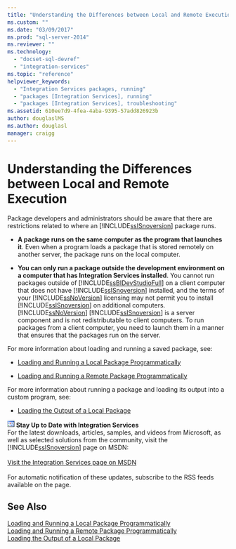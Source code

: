 ```yaml
---
title: "Understanding the Differences between Local and Remote Execution | Microsoft Docs"
ms.custom: ""
ms.date: "03/09/2017"
ms.prod: "sql-server-2014"
ms.reviewer: ""
ms.technology: 
  - "docset-sql-devref"
  - "integration-services"
ms.topic: "reference"
helpviewer_keywords: 
  - "Integration Services packages, running"
  - "packages [Integration Services], running"
  - "packages [Integration Services], troubleshooting"
ms.assetid: 610ee7d9-4fea-4aba-9395-57add826923b
author: douglaslMS
ms.author: douglasl
manager: craigg
---
```

# Understanding the Differences between Local and Remote Execution
  Package developers and administrators should be aware that there are restrictions related to where an [!INCLUDE[ssISnoversion](../../includes/ssisnoversion-md.md)] package runs.  
  
-   **A package runs on the same computer as the program that launches it**. Even when a program loads a package that is stored remotely on another server, the package runs on the local computer.  
  
-   **You can only run a package outside the development environment on a computer that has Integration Services installed**. You cannot run packages outside of [!INCLUDE[ssBIDevStudioFull](../../includes/ssbidevstudiofull-md.md)] on a client computer that does not have [!INCLUDE[ssISnoversion](../../includes/ssisnoversion-md.md)] installed, and the terms of your [!INCLUDE[ssNoVersion](../../includes/ssnoversion-md.md)] licensing may not permit you to install [!INCLUDE[ssISnoversion](../../includes/ssisnoversion-md.md)] on additional computers. [!INCLUDE[ssNoVersion](../../includes/ssnoversion-md.md)] [!INCLUDE[ssISnoversion](../../includes/ssisnoversion-md.md)] is a server component and is not redistributable to client computers. To run packages from a client computer, you need to launch them in a manner that ensures that the packages run on the server.  
  
 For more information about loading and running a saved package, see:  
  
-   [Loading and Running a Local Package Programmatically](../run-manage-packages-programmatically/loading-and-running-a-local-package-programmatically.md)  
  
-   [Loading and Running a Remote Package Programmatically](../run-manage-packages-programmatically/loading-and-running-a-remote-package-programmatically.md)  
  
 For more information about running a package and loading its output into a custom program, see:  
  
-   [Loading the Output of a Local Package](../run-manage-packages-programmatically/loading-the-output-of-a-local-package.md)  
  
![Integration Services icon (small)](../media/dts-16.gif "Integration Services icon (small)")  **Stay Up to Date with Integration Services**<br /> For the latest downloads, articles, samples, and videos from Microsoft, as well as selected solutions from the community, visit the [!INCLUDE[ssISnoversion](../../includes/ssisnoversion-md.md)] page on MSDN:<br /><br /> [Visit the Integration Services page on MSDN](http://go.microsoft.com/fwlink/?LinkId=136655)<br /><br /> For automatic notification of these updates, subscribe to the RSS feeds available on the page.  
  
## See Also  
 [Loading and Running a Local Package Programmatically](../run-manage-packages-programmatically/loading-and-running-a-local-package-programmatically.md)   
 [Loading and Running a Remote Package Programmatically](../run-manage-packages-programmatically/loading-and-running-a-remote-package-programmatically.md)   
 [Loading the Output of a Local Package](../run-manage-packages-programmatically/loading-the-output-of-a-local-package.md)  
  
  
